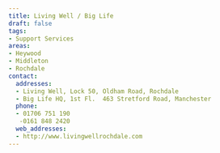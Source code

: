 ```yaml
---
title: Living Well / Big Life
draft: false
tags:
- Support Services
areas:
- Heywood
- Middleton
- Rochdale
contact:
  addresses:
  - Living Well, Lock 50, Oldham Road, Rochdale
  - Big Life HQ, 1st Fl.  463 Stretford Road, Manchester
  phone:
  - 01706 751 190
   -0161 848 2420
  web_addresses:
  - http://www.livingwellrochdale.com
---
```


